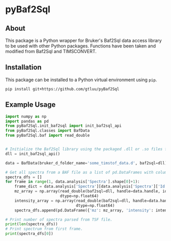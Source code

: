 # pyBaf2Sql

## About
This package is a Python wrapper for Bruker's Baf2Sql data access library to be used with other Python packages. Functions have been taken and modified from Baf2Sql and TIMSCONVERT.

## Installation
This package can be installed to a Python virtual environment using `pip`. 
```
pip install git+https://github.com/gtluu/pyBaf2Sql
```

## Example Usage
```python
import numpy as np
import pandas as pd
from pyBaf2Sql.init_baf2sql import init_baf2sql_api
from pyBaf2Sql.classes import BafData
from pyBaf2Sql.baf import read_double


# Initialize the Baf2Sql library using the packaged .dll or .so files for Windows or Linux, respectively.
dll = init_baf2sql_api()

data = BafData(bruker_d_folder_name='some_timstof_data.d', baf2sql=dll)

# Get all spectra from a BAF file as a list of pd.DataFrames with columns for m/z and intensity in centroid mode.
spectra_dfs = []
for frame in range(1, data.analysis['Spectra'].shape[0]+1):
    frame_dict = data.analysis['Spectra'][data.analysis['Spectra']['Id'] == frame].to_dict(orient='records')[0]
    mz_array = np.array(read_double(baf2sql=dll, handle=data.handle, identity=int(frame_dict['LineMzId'])),
                        dtype=np.float64)
    intensity_array = np.array(read_double(baf2sql=dll, handle=data.handle, identity=frame_dict['LineIntensityId']),
                               dtype=np.float64)
    spectra_dfs.append(pd.DataFrame({'mz': mz_array, 'intensity': intensity_array}))

# Print number of spectra parsed from TSF file.
print(len(spectra_dfs))
# Print spectrum from first frame.
print(spectra_dfs[0])
```
